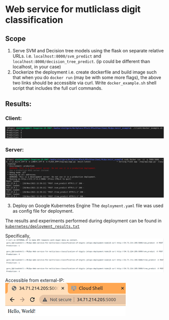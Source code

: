 # Web service for mutliclass digit classification

## Scope

1. Serve SVM and Decision tree models using the flask on separate relative URLs. i.e. `localhost:8000/svm_predict` and `localhost:8000/decision_tree_predict`. (ip could be different than localhost, in your case)
2. Dockerize the deployment i.e. create dockerfile and build image such that when you do `docker run` (may be with some more flags), the above two links should be accessible via curl. Write `docker_example.sh` shell script that includes the full curl commands.

## Results:

### Client:
![client](images/Screenshot%20from%202021-11-29%2004-10-02.png)

### Server:
![server](images/Screenshot%20from%202021-11-29%2004-09-52.png)

3. Deploy on Google Kubernetes Engine
The `deployment.yaml` file was used as config file for deployment.

The results and experiments performed during deployment can be found in [`kubernetes/deployment_results.txt`](kubernetes/deployment_results.txt)    

Specifically,    
![result](kubernetes/Screenshot%20from%202022-04-11%2021-26-21.png)

Accessible from external-IP:    
![deployed](kubernetes/Screenshot%20from%202022-04-11%2017-04-07.png)



